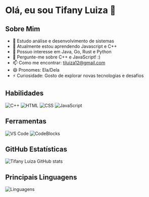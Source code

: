 # Olá, eu sou Tifany Luiza 👋

## Sobre Mim

- 🔭 Estudo análise e desenvolvimento de sistemas
- 🌱 Atualmente estou aprendendo Javascript e C++
- 👯 Possuo interesse em Java, Go, Rust e Python
- 💬 Pergunte-me sobre C++ e JavaScript! :)
- 📫 Como me encontrar: [tiluiza12@gmail.com](mailto:tiluiza12@gmail.com)
- 😄 Pronomes: Ela/Dela
- ⚡ Curiosidade: Gosto de explorar novas tecnologias e desafios

## Habilidades

![C++](https://img.shields.io/badge/-C++-black?style=flat-square&logo=cplusplus)
![HTML](https://img.shields.io/badge/-HTML-black?style=flat-square&logo=html5)
![CSS](https://img.shields.io/badge/-CSS-black?style=flat-square&logo=css3)
![JavaScript](https://img.shields.io/badge/-JavaScript-black?style=flat-square&logo=javascript)

## Ferramentas

![VS Code](https://img.shields.io/badge/-VS%20Code-black?style=flat-square&logo=visual-studio-code)
![CodeBlocks](https://img.shields.io/badge/-CodeBlocks-black?style=flat-square&logo=codeblocks)

## GitHub Estatísticas

![Tifany Luiza GitHub stats](https://github-readme-stats.vercel.app/api?username=tifanymoreira&show_icons=true&theme=radical)

## Principais Linguagens

![Linguagens](https://github-readme-stats.vercel.app/api/top-langs/?username=tifanymoreira&layout=compact&theme=radical)

